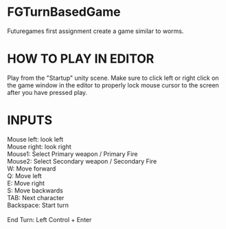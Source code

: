 # FGTurnBasedGame
Futuregames first assignment create a game similar to worms.

# HOW TO PLAY IN EDITOR
Play from the "Startup" unity scene. Make sure to click left or right click on the game window in the editor to properly lock mouse cursor to the screen after you have pressed play.

# INPUTS
Mouse left: look left <br>
Mouse right: look right <br>
Mouse1: Select Primary weapon / Primary Fire <br>
Mouse2: Select Secondary weapon / Secondary Fire <br>
W: Move forward <br>
Q: Move left <br>
E: Move right <br>
S: Move backwards <br>
TAB: Next character <br>
Backspace: Start turn <br>
 <br>
End Turn: Left Control + Enter <br>
